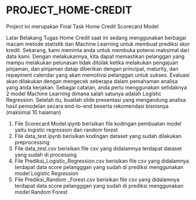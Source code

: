 # PROJECT_HOME-CREDIT
Project ini merupakan Final Task Home Credit Scorecard Model

Latar Belakang Tugas
Home Credit saat ini sedang menggunakan berbagai macam metode statistik dan Machine Learning untuk membuat prediksi skor kredit. 
Sekarang, kami meminta anda untuk membuka potensi maksimal dari data kami. 
Dengan melakukannya, kita dapat memastikan pelanggan yang mampu melakukan pelunasan tidak ditolak ketika melakukan pengajuan pinjaman, 
dan pinjaman datap diberikan dengan principal, maturity, dan repayment calendar yang akan memotivsi pelanggan untuk sukses. 
Evaluasi akan dilakukan dengan mengecek seberapa dalam pemahaman analisa yang anda kerjakan. 
Sebagai catatan, anda perlu menggunakan setidaknya 2 model Machine Learning dimana salah satunya adalah Logistic Regression. 
Setelah itu, buatlah slide presentasi yang mengandung analisa hasil pemodelan secara end-to-end beserta rekomendasi bisnisnya (maksimal 10 halaman)

1. File Scorecard Model.ipynb berisikan file kodingan pembuatan model yaitu logistic regression dan random forest
2. File data_test.ipynb berisikan kodingan dataset yang sudah dilakukan preprocessing
3. File data_test.csv berisikan file csv yang didalamnya terdapat dataset yang sudah di processing
4. File Prediksi_Logistic_Regression.csv berisikan file csv yang didalamnya terdapat data score pelangggan yang sudah di prediksi menggunakan model Logistic Regression
5. File Prediksi_Random _Forest.csv berisikan file csv yang didalamnya terdapat data score pelangggan yang sudah di prediksi menggunakan model Random Forest
